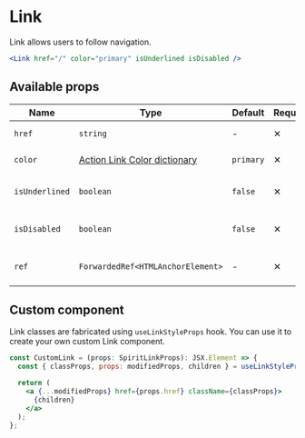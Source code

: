# Link

Link allows users to follow navigation.

```jsx
<Link href="/" color="primary" isUnderlined isDisabled />
```

## Available props

| Name           | Type                                             | Default   | Required | Description                    |
| -------------- | ------------------------------------------------ | --------- | -------- | ------------------------------ |
| `href`         | `string`                                         | -         | ✕        | Link's href attribute          |
| `color`        | [Action Link Color dictionary][dictionary-color] | `primary` | ✕        | Color of the link              |
| `isUnderlined` | `boolean`                                        | `false`   | ✕        | Whether is the link underlined |
| `isDisabled`   | `boolean`                                        | `false`   | ✕        | Whether is the link disabled   |
| `ref`          | `ForwardedRef<HTMLAnchorElement>`                | -         | ✕        | Link element reference         |

## Custom component

Link classes are fabricated using `useLinkStyleProps` hook. You can use it to create your own custom Link component.

```jsx
const CustomLink = (props: SpiritLinkProps): JSX.Element => {
  const { classProps, props: modifiedProps, children } = useLinkStyleProps(props);

  return (
    <a {...modifiedProps} href={props.href} className={classProps}>
      {children}
    </a>
  );
};
```

[dictionary-color]: https://github.com/lmc-eu/spirit-design-system/tree/main/docs/DICTIONARIES.md#color
